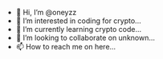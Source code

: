 - 👋 Hi, I’m @oneyzz
- 👀 I’m interested in coding for crypto...
- 🌱 I’m currently learning crypto code...
- 💞️ I’m looking to collaborate on unknown...
- 📫 How to reach me on here...

<!---
oneyzz/oneyzz is a ✨ special ✨ repository because its `README.md` (this file) appears on your GitHub profile.
You can click the Preview link to take a look at your changes.
--->
